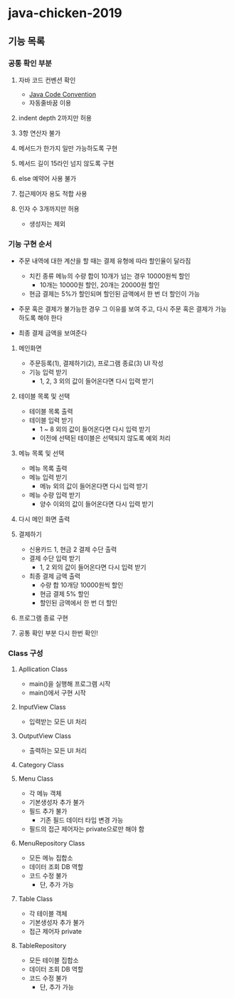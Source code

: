 # java-chicken-2019

## 기능 목록

### 공통 확인 부분
1. 자바 코드 컨벤션 확인
    - [Java Code Convention](https://naver.github.io/hackday-conventions-java/)
    - 자동줄바꿈 이용

2. indent depth 2까지만 허용

3. 3항 연산자 불가

4. 메서드가 한가지 일만 가능하도록 구현

5. 메서드 길이 15라인 넘지 않도록 구현

6. else 예약어 사용 불가

7. 접근제어자 용도 적합 사용

8. 인자 수 3개까지만 허용
    - 생성자는 제외

### 기능 구현 순서

- 주문 내역에 대한 계산을 할 때는 결제 유형에 따라 할인율이 달라짐
    - 치킨 종류 메뉴의 수량 합이 10개가 넘는 경우 10000원씩 할인
        - 10개는 10000원 할인, 20개는 20000원 할인
    - 현금 결제는 5%가 할인되며 할인된 금액에서 한 번 더 할인이 가능

- 주문 혹은 결제가 불가능한 경우 그 이유를 보여 주고, 다시 주문 혹은 결제가 가능하도록 해야 한다

- 최종 결제 금액을 보여준다

1. 메인화면
    - 주문등록(1), 결제하기(2), 프로그램 종료(3) UI 작성
    - 기능 입력 받기
        - 1, 2, 3 외의 값이 들어온다면 다시 입력 받기

2. 테이블 목록 및 선택
    - 테이블 목록 출력
    - 테이블 입력 받기
        - 1 ~ 8 외의 값이 들어온다면 다시 입력 받기
        - 이전에 선택된 테이블은 선택되지 않도록 예외 처리
        
3. 메뉴 목록 및 선택
    - 메뉴 목록 출력
    - 메뉴 입력 받기
        - 메뉴 외의 값이 들어온다면 다시 입력 받기
    - 메뉴 수량 입력 받기
        - 양수 이외의 값이 들어온다면 다시 입력 받기
        
4. 다시 메인 화면 출력

5. 결제하기
    - 신용카드 1, 현금 2 결제 수단 출력
    - 결제 수단 입력 받기
        - 1, 2 외의 값이 들어온다면 다시 입력 받기
    - 최종 결제 금액 출력
        - 수량 합 10개당 10000원씩 할인
        - 현금 결제 5% 할인
        - 할인된 금액에서 한 번 더 할인
        
6. 프로그램 종료 구현
    
7. 공통 확인 부분 다시 한번 확인!

### Class 구성

1. Apllication Class
    - main()을 실행해 프로그램 시작
    - main()에서 구현 시작
    
2. InputView Class
    - 입력받는 모든 UI 처리
    
3. OutputView Class
    - 출력하는 모든 UI 처리
    
4. Category Class
    
5. Menu Class
    - 각 메뉴 객체
    - 기본생성자 추가 불가
    - 필드 추가 불가
        - 기존 필드 데이터 타입 변경 가능
    - 필드의 접근 제어자는 private으로만 해야 함
   
6. MenuRepository Class
    - 모든 메뉴 집합소
    - 데이터 조회 DB 역할
    - 코드 수정 불가
        - 단, 추가 가능
    
7. Table Class
    - 각 테이블 객체
    - 기본생성자 추가 불가
    - 접근 제어자 private
    
8. TableRepository
    - 모든 테이블 집합소
    - 데이터 조회 DB 역할
    - 코드 수정 불가
        - 단, 추가 가능